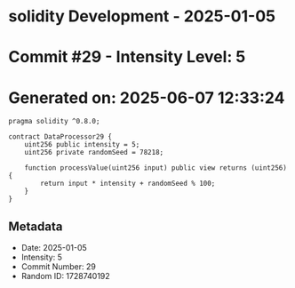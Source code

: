 ﻿# solidity Development - 2025-01-05
# Commit #29 - Intensity Level: 5
# Generated on: 2025-06-07 12:33:24
```solidity
pragma solidity ^0.8.0;

contract DataProcessor29 {
    uint256 public intensity = 5;
    uint256 private randomSeed = 78218;

    function processValue(uint256 input) public view returns (uint256) {
        return input * intensity + randomSeed % 100;
    }
}
```
## Metadata
- Date: 2025-01-05
- Intensity: 5
- Commit Number: 29
- Random ID: 1728740192
